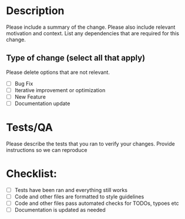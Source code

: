 # Description

Please include a summary of the change. 
Please also include relevant motivation and context. 
List any dependencies that are required for this change.

## Type of change (select all that apply)

Please delete options that are not relevant.

- [ ] Bug Fix
- [ ] Iterative improvement or optimization
- [ ] New Feature
- [ ] Documentation update

# Tests/QA

Please describe the tests that you ran to verify your changes. Provide instructions so we can reproduce

# Checklist:

- [ ] Tests have been ran and everything still works
- [ ] Code and other files are formatted to style guidelines
- [ ] Code and other files pass automated checks for TODOs, typoes etc
- [ ] Documentation is updated as needed